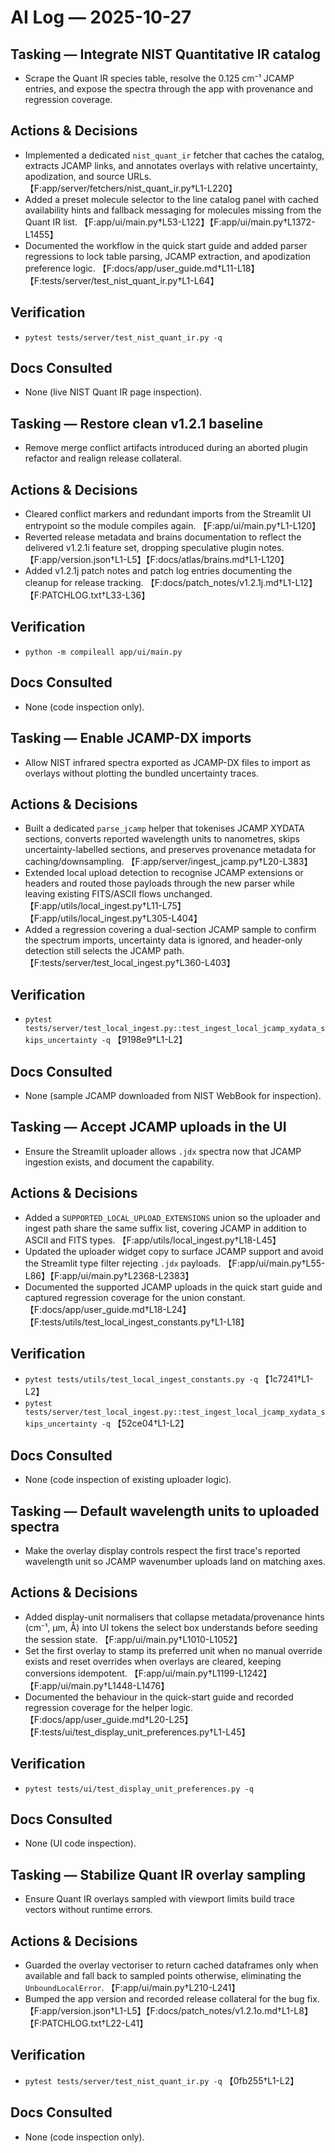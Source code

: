 # AI Log — 2025-10-27

## Tasking — Integrate NIST Quantitative IR catalog
- Scrape the Quant IR species table, resolve the 0.125 cm⁻¹ JCAMP entries, and expose the spectra through the app with provenance and regression coverage.

## Actions & Decisions
- Implemented a dedicated `nist_quant_ir` fetcher that caches the catalog, extracts JCAMP links, and annotates overlays with relative uncertainty, apodization, and source URLs. 【F:app/server/fetchers/nist_quant_ir.py†L1-L220】
- Added a preset molecule selector to the line catalog panel with cached availability hints and fallback messaging for molecules missing from the Quant IR list. 【F:app/ui/main.py†L53-L122】【F:app/ui/main.py†L1372-L1455】
- Documented the workflow in the quick start guide and added parser regressions to lock table parsing, JCAMP extraction, and apodization preference logic. 【F:docs/app/user_guide.md†L11-L18】【F:tests/server/test_nist_quant_ir.py†L1-L64】

## Verification
- `pytest tests/server/test_nist_quant_ir.py -q`

## Docs Consulted
- None (live NIST Quant IR page inspection).

## Tasking — Restore clean v1.2.1 baseline
- Remove merge conflict artifacts introduced during an aborted plugin refactor and realign release collateral.

## Actions & Decisions
- Cleared conflict markers and redundant imports from the Streamlit UI entrypoint so the module compiles again. 【F:app/ui/main.py†L1-L120】
- Reverted release metadata and brains documentation to reflect the delivered v1.2.1i feature set, dropping speculative plugin notes. 【F:app/version.json†L1-L5】【F:docs/atlas/brains.md†L1-L120】
- Added v1.2.1j patch notes and patch log entries documenting the cleanup for release tracking. 【F:docs/patch_notes/v1.2.1j.md†L1-L12】【F:PATCHLOG.txt†L33-L36】

## Verification
- `python -m compileall app/ui/main.py`

## Docs Consulted
- None (code inspection only).

## Tasking — Enable JCAMP-DX imports
- Allow NIST infrared spectra exported as JCAMP-DX files to import as overlays without plotting the bundled uncertainty traces.

## Actions & Decisions
- Built a dedicated `parse_jcamp` helper that tokenises JCAMP XYDATA sections, converts reported wavelength units to nanometres, skips uncertainty-labelled sections, and preserves provenance metadata for caching/downsampling. 【F:app/server/ingest_jcamp.py†L20-L383】
- Extended local upload detection to recognise JCAMP extensions or headers and routed those payloads through the new parser while leaving existing FITS/ASCII flows unchanged. 【F:app/utils/local_ingest.py†L11-L75】【F:app/utils/local_ingest.py†L305-L404】
- Added a regression covering a dual-section JCAMP sample to confirm the spectrum imports, uncertainty data is ignored, and header-only detection still selects the JCAMP path. 【F:tests/server/test_local_ingest.py†L360-L403】

## Verification
- `pytest tests/server/test_local_ingest.py::test_ingest_local_jcamp_xydata_skips_uncertainty -q` 【9198e9†L1-L2】

## Docs Consulted
- None (sample JCAMP downloaded from NIST WebBook for inspection).

## Tasking — Accept JCAMP uploads in the UI
- Ensure the Streamlit uploader allows `.jdx` spectra now that JCAMP ingestion exists, and document the capability.

## Actions & Decisions
- Added a `SUPPORTED_LOCAL_UPLOAD_EXTENSIONS` union so the uploader and ingest path share the same suffix list, covering JCAMP in addition to ASCII and FITS types. 【F:app/utils/local_ingest.py†L18-L45】
- Updated the uploader widget copy to surface JCAMP support and avoid the Streamlit type filter rejecting `.jdx` payloads. 【F:app/ui/main.py†L55-L86】【F:app/ui/main.py†L2368-L2383】
- Documented the supported JCAMP uploads in the quick start guide and captured regression coverage for the union constant. 【F:docs/app/user_guide.md†L18-L24】【F:tests/utils/test_local_ingest_constants.py†L1-L18】

## Verification
- `pytest tests/utils/test_local_ingest_constants.py -q` 【1c7241†L1-L2】
- `pytest tests/server/test_local_ingest.py::test_ingest_local_jcamp_xydata_skips_uncertainty -q` 【52ce04†L1-L2】

## Docs Consulted
- None (code inspection of existing uploader logic).

## Tasking — Default wavelength units to uploaded spectra
- Make the overlay display controls respect the first trace's reported wavelength unit so JCAMP wavenumber uploads land on matching axes.

## Actions & Decisions
- Added display-unit normalisers that collapse metadata/provenance hints (cm⁻¹, µm, Å) into UI tokens the select box understands before seeding the session state. 【F:app/ui/main.py†L1010-L1052】
- Set the first overlay to stamp its preferred unit when no manual override exists and reset overrides when overlays are cleared, keeping conversions idempotent. 【F:app/ui/main.py†L1199-L1242】【F:app/ui/main.py†L1448-L1476】
- Documented the behaviour in the quick-start guide and recorded regression coverage for the helper logic. 【F:docs/app/user_guide.md†L20-L25】【F:tests/ui/test_display_unit_preferences.py†L1-L45】

## Verification
- `pytest tests/ui/test_display_unit_preferences.py -q`

## Docs Consulted
- None (UI code inspection).

## Tasking — Stabilize Quant IR overlay sampling
- Ensure Quant IR overlays sampled with viewport limits build trace vectors without runtime errors.

## Actions & Decisions
- Guarded the overlay vectoriser to return cached dataframes only when available and fall back to sampled points otherwise, eliminating the `UnboundLocalError`. 【F:app/ui/main.py†L210-L241】
- Bumped the app version and recorded release collateral for the bug fix. 【F:app/version.json†L1-L5】【F:docs/patch_notes/v1.2.1o.md†L1-L8】【F:PATCHLOG.txt†L22-L41】

## Verification
- `pytest tests/server/test_nist_quant_ir.py -q` 【0fb255†L1-L2】

## Docs Consulted
- None (code inspection only).
